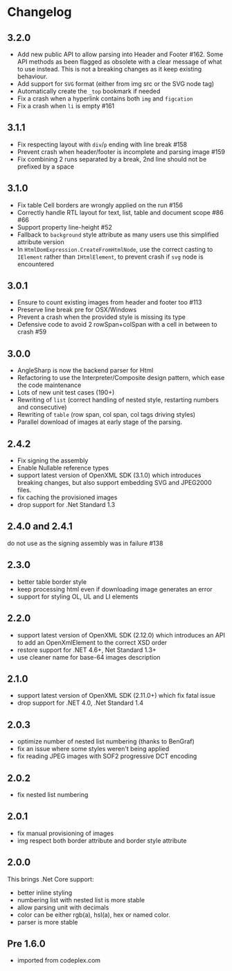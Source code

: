 # Changelog

## 3.2.0

- Add new public API to allow parsing into Header and Footer #162. Some API methods as been flagged as obsolete with a clear message of what to use instead.
  This is not a breaking changes as it keep existing behaviour.
- Add support for `SVG` format (either from img src or the SVG node tag)
- Automatically create the `_top` bookmark if needed
- Fix a crash when a hyperlink contains both `img` and `figcation`
- Fix a crash when `li` is empty #161

## 3.1.1

- Fix respecting layout with `div`/`p` ending with line break #158
- Prevent crash when header/footer is incomplete and parsing image #159
- Fix combining 2 runs separated by a break, 2nd line should not be prefixed by a space

## 3.1.0

- Fix table Cell borders are wrongly applied on the run #156
- Correctly handle RTL layout for text, list, table and document scope #86 #66
- Support property line-height #52
- Fallback to `background` style attribute as many users use this simplified attribute version
- In `HtmlDomExpression.CreateFromHtmlNode`, use the correct casting to `IElement` rather than `IHtmlElement`, to prevent crash if `svg` node is encountered

## 3.0.1

- Ensure to count existing images from header and footer too #113
- Preserve line break pre for OSX/Windows
- Prevent a crash when the provided style is missing its type
- Defensive code to avoid 2 rowSpan+colSpan with a cell in between to crash #59

## 3.0.0

- AngleSharp is now the backend parser for Html
- Refactoring to use the Interpreter/Composite design pattern, which ease the code maintenance
- Lots of new unit test cases (190+)
- Rewriting of `list` (correct handling of nested style, restarting numbers and consecutive)
- Rewriting of `table` (row span, col span, col tags driving styles)
- Parallel download of images at early stage of the parsing.

## 2.4.2

- Fix signing the assembly
- Enable Nullable reference types
- support latest version of OpenXML SDK (3.1.0) which introduces breaking changes, but also support embedding SVG and JPEG2000 files.
- fix caching the provisioned images
- drop support for .Net Standard 1.3

## 2.4.0 and 2.4.1

do not use as the signing assembly was in failure #138

## 2.3.0

- better table border style
- keep processing html even if downloading image generates an error
- support for styling OL, UL and LI elements

## 2.2.0

- support latest version of OpenXML SDK (2.12.0) which introduces an API to add an OpenXmlElement to the correct XSD order
- restore support for .NET 4.6+, Net Standard 1.3+
- use cleaner name for base-64 images description

## 2.1.0

- support latest version of OpenXML SDK (2.11.0+) which fix fatal issue
- drop support for .NET 4.0, .Net Standard 1.4

## 2.0.3

- optimize number of nested list numbering (thanks to BenGraf)
- fix an issue where some styles weren't being applied
- fix reading JPEG images with SOF2 progressive DCT encoding

## 2.0.2

- fix nested list numbering

## 2.0.1

- fix manual provisioning of images
- img respect both border attribute and border style attribute

## 2.0.0

This brings .Net Core support:

- better inline styling
- numbering list with nested list is more stable
- allow parsing unit with decimals
- color can be either rgb(a), hsl(a), hex or named color.
- parser is more stable

## Pre 1.6.0

- imported from codeplex.com
